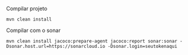 
Compilar projeto

```
mvn clean install
```

Compilar com o sonar
```
mvn clean install jacoco:prepare-agent jacoco:report sonar:sonar -Dsonar.host.url=https://sonarcloud.io -Dsonar.login=seutokenaqui
```
